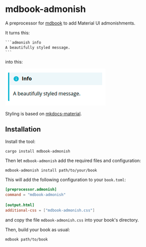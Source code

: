 # mdbook-admonish

A preprocessor for [mdbook](https://github.com/rust-lang-nursery/mdBook) to add Material UI admonishments.

It turns this:

````
```admonish info
A beautifully styled message.
```
````

into this:

![Simple Message](simple-message.png)

Styling is based on [mkdocs-material](https://github.com/squidfunk/mkdocs-material).

## Installation

Install the tool:

```
cargo install mdbook-admonish
```

Then let `mdbook-admonish` add the required files and configuration:

```
mdbook-admonish install path/to/your/book
```

This will add the following configuration to your `book.toml`:

```toml
[preprocessor.admonish]
command = "mdbook-admonish"

[output.html]
additional-css = ["mdbook-admonish.css"]
```

and copy the file `mdbook-admonish.css` into your book's directory.

Then, build your book as usual:

```
mdbook path/to/book
```

